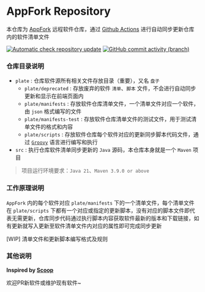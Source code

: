 # AppFork Repository

本仓库为 [AppFork](https://junlong.plus/ztool/appfork) 远程软件仓库，通过 [Github Actions](https://github.com/actions) 进行自动同步更新仓库内的软件清单文件

[![Automatic check repository update](https://github.com/junlongzzz/appfork-repo/actions/workflows/check-update.yml/badge.svg?branch=main)](https://github.com/junlongzzz/appfork-repo/actions/workflows/check-update.yml)
[![GitHub commit activity (branch)](https://img.shields.io/github/commit-activity/m/junlongzzz/appfork-repo/main)](https://github.com/junlongzzz/appfork-repo/commits/main)

### 仓库目录说明

- `plate` : 仓库软件源所有相关文件存放目录（重要），又名 `盘子`
    - `plate/deprecated` : 存放废弃的软件 `清单`、`脚本` 文件，不会进行自动同步更新和显示在前端页面内
    - `plate/manifests` : 存放软件仓库清单文件，一个清单文件对应一个软件，由 `json` 格式编写的文件
    - `plate/manifests-test` : 存放软件仓库清单文件的测试文件，用于测试清单文件的格式和内容
    - `plate/scripts` : 存放软件仓库每个软件对应的更新同步脚本代码文件，通过 [`Groovy`](https://github.com/apache/groovy) 语言进行编写和执行
- `src` : 执行仓库软件清单同步更新的 `Java` 源码，本仓库本身就是一个 `Maven` 项目

> 项目运行环境要求：`Java 21`、`Maven 3.9.0 or above`

### 工作原理说明

`AppFork` 内的每个软件对应 `plate/manifests` 下的一个清单文件，每个清单文件在 `plate/scripts` 下都有一个对应或指定的更新脚本，没有对应的脚本文件即代表无需更新，仓库同步代码通过执行脚本内容获取软件最新的版本和下载链接，如有更新就写入更新至软件清单文件内对应的属性即可完成同步更新

[WIP] 清单文件和更新脚本编写格式及规则

### 其他说明

**Inspired by [Scoop](https://scoop.sh)**

欢迎PR新软件或维护现有软件~
